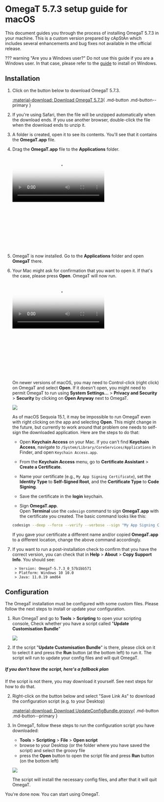 # OmegaT 5.7.3 setup guide for macOS

This document guides you through the process of installing OmegaT 5.7.3 in your machine. This is a custom version prepared by cApStAn which includes several enhancements and bug fixes not available in the official release.

<!-- prettier-ignore -->
??? warning "Are you a Windows user?"
    Do not use this guide if you are a Windows user. In that case, please refer to the [guide](install-and-setup.md) to install on Windows. 


## Installation

1. Click on the button below to download OmegaT 5.7.3. 

    [ :material-download: Download OmegaT 5.7.3](https://cat.capstan.be/OmegaT/exe/OmegaT_5.7.3_Mac.zip){ .md-button .md-button--primary }

2. If you're using Safari, then the file will be unzipped automatically when the download ends.​ If you use another browser, double-click the file when the download ends to unzip it.

3. A folder is created, open it to see its contents. You'll see that it contains the **OmegaT.app** file.

4. Drag the **OmegaT.app** file to the **Applications** folder.

    <div data-block-type="video" style="width: 480px; height: 304px; left: 400px; top: 326px;">
        <div class="sl-block-content" style="z-index: 10;" data-media-id="8242406" data-video-thumb="https://s3.amazonaws.com/media-p.slid.es/videos/1129410/Sjlk4rKG/1kx16dhvq0_thumb_00001.jpg"><video playsinline="" controls="controls" poster="https://s3.amazonaws.com/media-p.slid.es/videos/1129410/Sjlk4rKG/1kx16dhvq0_thumb_00001.jpg" data-paused-by-reveal="" data-lazy-loaded="" src="https://s3.amazonaws.com/media-p.slid.es/videos/1129410/Sjlk4rKG/1kx16dhvq0.mp4"></video></div>
    </div>

5. OmegaT is now installed. Go to the **Applications** folder and open **OmegaT** there.

6. Your Mac might ask for confirmation that you want to open it. If that's the case, please press **Open**. OmegaT will now run.

    <div data-block-type="video" style="width: 480px; height: 304px; left: 400px; top: 326px;" >
        <div class="sl-block-content" style="z-index: 10;" data-media-id="8242392" data-video-thumb="https://s3.amazonaws.com/media-p.slid.es/videos/1129410/eXYV2O_T/oiepooibjr_thumb_00001.jpg"><video playsinline="" controls="controls" poster="https://s3.amazonaws.com/media-p.slid.es/videos/1129410/eXYV2O_T/oiepooibjr_thumb_00001.jpg" data-lazy-loaded="" data-paused-by-reveal="" src="https://s3.amazonaws.com/media-p.slid.es/videos/1129410/eXYV2O_T/oiepooibjr.mp4"></video></div>
    </div>

    On newer versions of macOS, you may need to Control-click (right click) on OmegaT and select **Open**. If it doesn't open, you might need to permit OmegaT to run using **System Settings...** > **Privacy and Security** > **Security** by clicking on **Open Anyway** next to OmegaT.

    ![](../_img/omt_macos_privacy_security.png)

    As of macOS Sequoia 15.1, it may be impossible to run OmegaT even with right clicking on the app and selecting **Open**. This might change in the future, but currently to work around that problem one needs to self-sign the downloaded application. Here are the steps to do that:
        
    * Open **Keychain Access** on your Mac. If you can't find **Keychain Access**, navigate to `/System/Library/CoreServices/Applications` in Finder, and open `Keychain Access.app`.
        
    * From the **Keychain Access** menu, go to **Certificate Assistant** > **Create a Certificate**.
    
    * Name your certificate (e.g., `My App Signing Certificate`), set the **Identity Type** to **Self-Signed Root**, and the **Certificate Type** to **Code Signing**.
    
    * Save the certificate in the **login** keychain.
    
    * Sign **OmegaT.app**.  
    Open **Terminal** use the `codesign` command to sign **OmegaT.app** with the certificate you created. The basic command looks like this:
    ```bash
    codesign --deep --force --verify --verbose --sign "My App Signing Certificate" /Applications/OmegaT.app
    ```  
    If you gave your certificate a different name and/or copied **OmegaT.app** to a different location, change the above command accordingly.

7. If you want to run a post-installation check to confirm that you have the correct version, you can check that in **Help** > **About** > **Copy Support Info**. You should see:

        > Version: OmegaT-5.7.3_0_57b1bb571
        > Platform: Windows 10 10.0
        > Java: 11.0.19 amd64


## Configuration

The OmegaT installation must be configured with some custom files. Please follow the next steps to install or update your configuration.

1. Run OmegaT and go to **Tools** > **Scripting** to open your scripting console, Check whether you have a script called "**Update Customisation Bundle**"

    ![](../_img/custom-script-572-in-scripting-console_Mac.png)

2. If the script "**Update Customisation Bundle**" is there, please click on it to select it and press the **Run** button (at the bottom left) to run it. The script will run to update your config files and will quit OmegaT. 

##### If you don't have the script, here's a fallback plan

If the script is not there, you may download it yourself. See next steps for how to do that.

2. Right-click on the button below and select "Save Link As" to download the configuration script (e.g. to your Desktop)

    [ :material-download: Download UpdateConfigBundle.groovy](https://cat.capstan.be/OmegaT/v572/customization/scripts/updateConfigBundle.groovy){ .md-button .md-button--primary }

3. In OmegaT, follow these steps to run the configuration script you have downloaded:

    - **Tools** > **Scripting** > **File** > **Open script**
    - browse to your Desktop (or the folder where you have saved the script) and select the groovy file
    - press the **Open** button to open the script file and press **Run** button (on the bottom left)

    ![](../_img/omt-open-script-and-run_Mac.gif)

    The script will install the necessary config files, and after that it will quit OmegaT.


You're done now. You can start using OmegaT.

<!--
To install OmegaT and set it up on a computer running Windows, please follow the OmegaT installation and setup guide below:

<div style="width: 100%">

<iframe
src="https://slides.com/capstan/omegat-v572-setup-guide/embed?byline=hidden&share=hidden"
width="100%"
height="420"
scrolling="no"
frameborder="0"
webkitallowfullscreen mozallowfullscreen allowfullscreen>
</iframe>

</div>

If you use Mac or Linux, please see the second slide above or get in touch through the Helpdesk.


- USB
16GBc
model...
format as FAT32
D:\OmegaT
zip -- iso


https://www.westerndigital.com/products/usb-flash-drives/sandisk-ultra-fit-usb-3-1?sku=SDCZ430-016G-G46

-->

